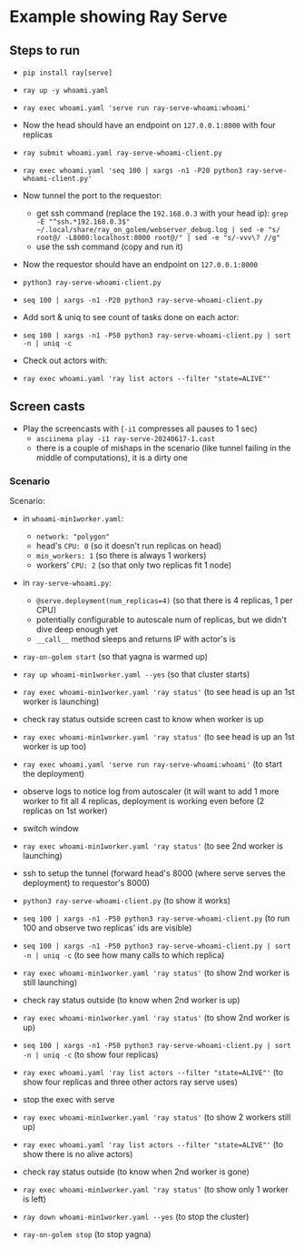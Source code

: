 # Example showing Ray Serve

## Steps to run

- `pip install ray[serve]`
- `ray up -y whoami.yaml`
- `ray exec whoami.yaml 'serve run ray-serve-whoami:whoami'`
- Now the head should have an endpoint on `127.0.0.1:8000` with four replicas
- `ray submit whoami.yaml ray-serve-whoami-client.py`
- `ray exec whoami.yaml 'seq 100 | xargs -n1 -P20 python3 ray-serve-whoami-client.py'` 

- Now tunnel the port to the requestor:
  - get ssh command (replace the `192.168.0.3` with your head ip):
    `grep -E "^ssh.*192.168.0.3$" ~/.local/share/ray_on_golem/webserver_debug.log | sed -e "s/ root@/ -L8000:localhost:8000 root@/" | sed -e "s/-vvv\? //g"`
  - use the ssh command (copy and run it)

- Now the requestor should have an endpoint on `127.0.0.1:8000`
- `python3 ray-serve-whoami-client.py`
- `seq 100 | xargs -n1 -P20 python3 ray-serve-whoami-client.py`
- Add sort & uniq to see count of tasks done on each actor:
- `seq 100 | xargs -n1 -P50 python3 ray-serve-whoami-client.py | sort -n | uniq -c`

- Check out actors with:
- `ray exec whoami.yaml 'ray list actors --filter "state=ALIVE"'`

## Screen casts
- Play the screencasts with (`-i1` compresses all pauses to 1 sec)
  - `asciinema play -i1 ray-serve-20240617-1.cast`
  - there is a couple of mishaps in the scenario (like tunnel failing in the middle of computations), it is a dirty one

### Scenario
Scenario:
- in `whoami-min1worker.yaml`:
  - `network: "polygon"`
  - head's `CPU: 0` (so it doesn't run replicas on head)
  - `min_workers: 1` (so there is always 1 workers)
  - workers' `CPU: 2` (so that only two replicas fit 1 node)

- in `ray-serve-whoami.py`:
  - `@serve.deployment(num_replicas=4)` (so that there is 4 replicas, 1 per CPU)
  - potentially configurable to autoscale num of replicas, but we didn't dive deep enough yet
  - `__call__` method sleeps and returns IP with actor's is

- `ray-on-golem start` (so that yagna is warmed up)
- `ray up whoami-min1worker.yaml --yes` (so that cluster starts)
- `ray exec whoami-min1worker.yaml 'ray status'` (to see head is up an 1st worker is launching)
- check ray status outside screen cast to know when worker is up
-  `ray exec whoami-min1worker.yaml 'ray status'` (to see head is up an 1st worker is up too)
- `ray exec whoami.yaml 'serve run ray-serve-whoami:whoami'` (to start the deployment)
- observe logs to notice log from autoscaler (it will want to add 1 more worker to fit all 4 replicas, deployment is working even before (2 replicas on 1st worker)
- switch window
- `ray exec whoami-min1worker.yaml 'ray status'` (to see 2nd worker is launching)
- ssh to setup the tunnel (forward head's 8000 (where serve serves the deployment) to requestor's 8000)
- `python3 ray-serve-whoami-client.py` (to show it works)
- `seq 100 | xargs -n1 -P50 python3 ray-serve-whoami-client.py` (to run 100 and observe two replicas' ids are visible)
- `seq 100 | xargs -n1 -P50 python3 ray-serve-whoami-client.py | sort -n | uniq -c` (to see how many calls to which replica)
- `ray exec whoami-min1worker.yaml 'ray status'` (to show 2nd worker is still launching)
- check ray status outside (to know when 2nd worker is up)
- `ray exec whoami-min1worker.yaml 'ray status'` (to show 2nd worker is up)
- `seq 100 | xargs -n1 -P50 python3 ray-serve-whoami-client.py | sort -n | uniq -c` (to show four replicas)
- `ray exec whoami.yaml 'ray list actors --filter "state=ALIVE"'` (to show four replicas and three other actors ray serve uses)
- stop the exec with serve
- `ray exec whoami-min1worker.yaml 'ray status'` (to show 2 workers still up)
- `ray exec whoami.yaml 'ray list actors --filter "state=ALIVE"'` (to show there is no alive actors)
- check ray status outside (to know when 2nd worker is gone)
- `ray exec whoami-min1worker.yaml 'ray status'` (to show only 1 worker is left)
- `ray down whoami-min1worker.yaml --yes` (to stop the cluster)
- `ray-on-golem stop` (to stop yagna)
